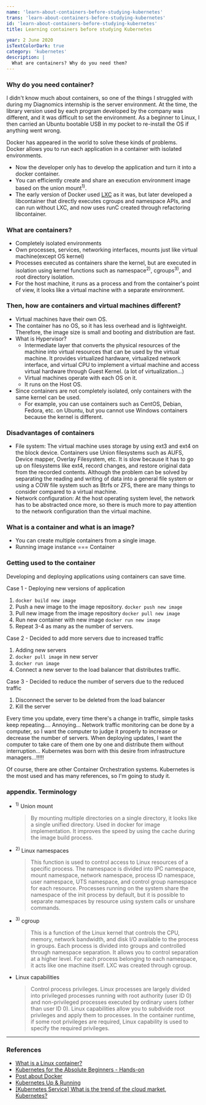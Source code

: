 ```yaml
---
name: 'learn-about-containers-before-studying-kubernetes'
trans: 'learn-about-containers-before-studying-kubernetes'
id: 'learn-about-containers-before-studying-kubernetes'
title: Learning containers before studying Kubernetes

year: 2 June 2020
isTextColorDark: true
category: 'kubernetes'
description: |
  What are containers? Why do you need them?
---
```


### Why do you need container?

I didn't know much about containers, so one of the things I struggled with during my Diagnomics internship is the server environment. At the time, the library version used by each program developed by the company was different, and it was difficult to set the environment. As a beginner to Linux, I then carried an Ubuntu bootable USB in my pocket to re-install the OS if anything went wrong.

Docker has appeared in the world to solve these kinds of problems.  
Docker allows you to run each application in a container with isolated environments.

- Now the developer only has to develop the application and turn it into a docker container.
- You can efficiently create and share an execution environment image based on the union mount<sup>1)</sup>.
- The early version of Docker used [LXC](https://linuxcontainers.org/) as it was, but later developed a libcontainer that directly executes cgroups and namespace APIs, and can run without LXC, and now uses runC created through refactoring libcontainer.

### What are containers?

- Completely isolated environments
- Own processes, services, networking interfaces, mounts just like virtual machine(except OS kernel)
- Processes executed as containers share the kernel, but are executed in isolation using kernel functions such as namespace<sup>2)</sup>, cgroups<sup>3)</sup>, and root directory isolation.
- For the host machine, it runs as a process and from the container's point of view, it looks like a virtual machine with a separate environment.

### Then, how are containers and virtual machines different?

<image-responsive imageURL="blog/learn-about-containers-before-studying-kubernetes/1.png" width="100%" alt="container-vs-virtual-machine"/>

- Virtual machines have their own OS.
- The container has no OS, so it has less overhead and is lightweight. Therefore, the image size is small and booting and distribution are fast.
- What is Hypervisor?
  - Intermediate layer that converts the physical resources of the machine into virtual resources that can be used by the virtual machine. It provides virtualized hardware, virtualized network interface, and virtual CPU to implement a virtual machine and access virtual hardware through Guest Kernel. (a lot of virtualization...)
  - Virtual machines operate with each OS on it.
  - It runs on the Host OS.
- Since containers are not completely isolated, only containers with the same kernel can be used.
  - For example, you can use containers such as CentOS, Debian, Fedora, etc. on Ubuntu, but you cannot use Windows containers because the kernel is different.

### Disadvantages of containers

- File system: The virtual machine uses storage by using ext3 and ext4 on the block device. Containers use Union filesystems such as AUFS, Device mapper, Overlay Filesystem, etc. It is slow because it has to go up on filesystems like ext4, record changes, and restore original data from the recorded contents. Although the problem can be solved by separating the reading and writing of data into a general file system or using a COW file system such as Btrfs or ZFS, there are many things to consider compared to a virtual machine.
- Network configuration: At the host operating system level, the network has to be abstracted once more, so there is much more to pay attention to the network configuration than the virtual machine.

### What is a container and what is an image?

- You can create multiple containers from a single image.
- Running image instance === Container

### Getting used to the container

Developing and deploying applications using containers can save time.

Case 1 - Deploying new versions of application

1. `docker build new image`
2. Push a new image to the image repository. `docker push new image`
3. Pull new image from the image repository `docker pull new image`
4. Run new container with new image `docker run new image`
5. Repeat 3-4 as many as the number of servers.

Case 2 - Decided to add more servers due to increased traffic

1. Adding new servers
2. `docker pull image` in new server
3. `docker run image`
4. Connect a new server to the load balancer that distributes traffic.

Case 3 - Decided to reduce the number of servers due to the reduced traffic

1. Disconnect the server to be deleted from the load balancer
2. Kill the server

Every time you update, every time there's a change in traffic, simple tasks keep repeating.... Annoying... Network traffic monitoring can be done by a computer, so I want the computer to judge it properly to increase or decrease the number of servers. When deploying updates, I want the computer to take care of them one by one and distribute them without interruption... Kubernetes was born with this desire from infrastructure managers...!!!!!

Of course, there are other Container Orchestration systems. Kubernetes is the most used and has many references, so I'm going to study it.

### appendix. Terminology

- <sup>1)</sup> Union mount
  > By mounting multiple directories on a single directory, it looks like a single unified directory. Used in docker for image implementation. It improves the speed by using the cache during the image build process.
- <sup>2)</sup> Linux namespaces
  > This function is used to control access to Linux resources of a specific process. The namespace is divided into IPC namespace, mount namespace, network namespace, process ID namespace, user namespace, UTS namespace, and control group namespace for each resource. Processes running on the system share the namespace of the init process by default, but it is possible to separate namespaces by resource using system calls or unshare commands.
- <sup>3)</sup> cgroup
  > This is a function of the Linux kernel that controls the CPU, memory, network bandwidth, and disk I/O available to the process in groups. Each process is divided into groups and controlled through namespace separation. It allows you to control separation at a higher level. For each process belonging to each namespace, it acts like one machine itself. LXC was created through cgroup.
- Linux capabilities
  > Control process privileges. Linux processes are largely divided into privileged processes running with root authority (user ID 0) and non-privileged processes executed by ordinary users (other than user ID 0). Linux capabilities allow you to subdivide root privileges and apply them to processes. In the container runtime, if some root privileges are required, Linux capability is used to specify the required privileges.

---

### References

- [What is a Linux container?](https://www.44bits.io/ko/keyword/linux-container)
- [Kubernetes for the Absolute Beginners - Hands-on](https://www.udemy.com/course/learn-kubernetes/)
- [Post about Docker](https://rokrokss.com/post/2019/10/17/%EB%8F%84%EC%BB%A4-Docker-%EC%A0%95%EB%A6%AC.html)
- [Kubernetes Up & Running](http://www.yes24.com/Product/Goods/61335395)
- [[Kubernetes Service] What is the trend of the cloud market, Kubernetes?](https://www.youtube.com/watch?v=JNc11rxLtmE)
